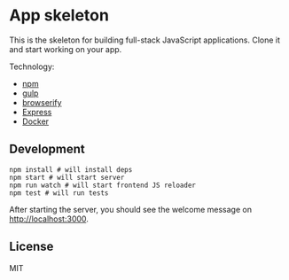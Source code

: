 # App skeleton

This is the skeleton for building full-stack JavaScript applications. Clone it and start working on your app.

Technology:

* [npm](https://www.npmjs.org/)
* [gulp](https://github.com/gulpjs/gulp)
* [browserify](https://github.com/substack/node-browserify)
* [Express](https://github.com/strongloop/express)
* [Docker](https://www.docker.com/)

## Development

```
npm install # will install deps
npm start # will start server
npm run watch # will start frontend JS reloader
npm test # will run tests
```

After starting the server, you should see the welcome message on [http://localhost:3000](http://localhost:3000).

## License

MIT
